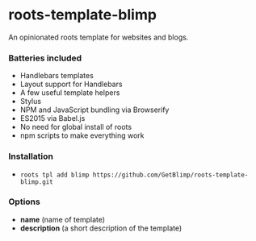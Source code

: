 # roots-template-blimp

An opinionated roots template for websites and blogs.

### Batteries included

- Handlebars templates
- Layout support for Handlebars
- A few useful template helpers
- Stylus
- NPM and JavaScript bundling via Browserify
- ES2015 via Babel.js
- No need for global install of roots
- npm scripts to make everything work

### Installation

- `roots tpl add blimp https://github.com/GetBlimp/roots-template-blimp.git`

### Options

- **name** (name of template)
- **description** (a short description of the template)
